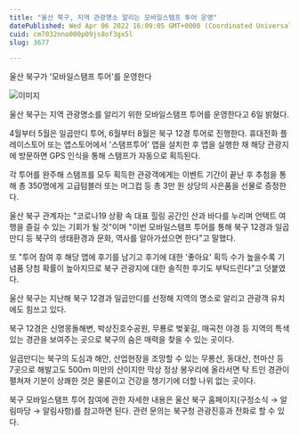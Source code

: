 ```yaml
---
title: "울산 북구, 지역 관광명소 알리는 모바일스탬프 투어 운영"
datePublished: Wed Apr 06 2022 16:09:05 GMT+0000 (Coordinated Universal Time)
cuid: cm7032nno000p09js8of3gx5l
slug: 3677

---
```



울산 북구가 '모바일스탬프 투어'를 운영한다

![이미지](https://cdn.hashnode.com/res/hashnode/image/upload/v1739254247944/5ddc382b-2091-43b0-8b71-e53091ecbe64.jpeg)

울산 북구는 지역 관광명소를 알리기 위한 모바일스탬프 투어를 운영한다고 6일 밝혔다.

4월부터 5월은 일곱만디 투어, 6월부터 8월은 북구 12경 투어로 진행한다. 휴대전화 플레이스토어 또는 앱스토어에서 '스탬프투어' 앱을 설치한 후 앱을 실행한 채 해당 관광지에 방문하면 GPS 인식을 통해 스탬프가 자동으로 획득된다.

각 투어를 완주해 스탬프를 모두 획득한 관광객에게는 이벤트 기간이 끝난 후 추첨을 통해 총 350명에게 고급텀블러 또는 머그컵 등 총 3만 원 상당의 사은품을 선물로 증정한다.

울산 북구 관계자는 "코로나19 상황 속 대표 힐링 공간인 산과 바다를 누리며 언택트 여행을 즐길 수 있는 기회가 될 것"이며 "이번 모바일스탬프 투어를 통해 북구 12경과 일곱만디 등 북구의 생태환경과 문화, 역사를 알아가셨으면 한다"고 말했다.

또 "투어 참여 후 해당 앱에 후기를 남기고 후기에 대한 '좋아요' 획득 수가 높을수록 기념품 당첨 확률이 높아지므로 북구 관광지에 대한 솔직한 후기도 부탁드린다"고 덧붙였다.

울산 북구는 지난해 북구 12경과 일곱만디를 선정해 지역의 명소로 알리고 관광객 유치에도 힘쓰고 있다.

북구 12경은 신명몽돌해변, 박상진호수공원, 무룡로 벚꽃길, 매곡천 야경 등 지역의 특색 있는 경관을 보여주는 곳으로 북구의 숨은 매력을 찾을 수 있는 곳이다.

일곱만디는 북구의 도심과 해안, 산업현장을 조망할 수 있는 무룡산, 동대산, 천마산 등 7곳으로 해발고도 500ｍ 미만의 산이지만 막상 정상 봉우리에 올라서면 탁 트인 경관이 펼쳐져 기분이 상쾌한 것은 물론이고 건강을 챙기기에 더할 나위 없는 곳이다.

북구 모바일스탬프 투어 참여에 관한 자세한 내용은 울산 북구 홈페이지(구정소식 → 알림마당 → 알림사항)를 참고하면 된다. 관련 문의는 북구청 관광진흥과 전화로 할 수 있다.